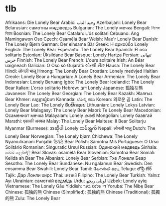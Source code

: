 # tlb
Afrikaans: Die Lonely Bear
Arabic: وحيد الدب
Azerbaijani: Lonely Bear
Belarusian: самотны мядзведзь
Bulgarian: The Lonely мечка
Bengali: নিঃসঙ্গ বিয়ার
Bosnian: The Lonely Bear
Catalan: L&#39;ós solitari
Cebuano: Ang Mamingawon Oso
Czech: Osamělá Bear
Welsh: Mae&#39;r Lonely Bear
Danish: The Lonely Bjørn
German: Der einsame Bär
Greek: Η αρκούδα Lonely
English: The Lonely Bear
Esperanto: The Lonely Bear
Spanish: El oso solitario
Estonian: Üksildane Bear
Basque: Lonely Hartza
Persian: تنهایی خرس
Finnish: The Lonely Bear
French: L&#39;ours solitaire
Irish: An Béar uaigneach
Galician: O Oso só
Gujarati: લોન્લી રીંછ
Hausa: The Lonely Bear
Hindi: लोनली भालू
Hmong: The Lonely Bear
Croatian: Lonely medvjed
Haitian Creole: Lonely Bear a
Hungarian: A Lonely Bear
Armenian: The Lonely Bear
Indonesian: Lonely Beruang
Igbo: The Lonely Bear
Icelandic: The Lonely Bear
Italian: L&#39;orso solitario
Hebrew: דוב Lonely
Japanese: 孤独な熊
Javanese: The Lonely Bear
Georgian: The Lonely Bear
Kazakh: Жалғыз Bear
Khmer: សត្វខ្លាឃ្មុំឯកោ
Kannada: ಲೋನ್ಲಿ ಕರಡಿ
Korean: 외로운 곰
Latin: The Lonely Bear
Lao: The Lonely ຮັບຜິດຊອບ
Lithuanian: Lonely Lokys
Latvian: Lonely Bear
Malagasy: The Lonely Bear
Maori: Te Lonely Bear
Macedonian: Осамениот мечка
Malayalam: Lonely കരടി
Mongolian: Lonely баавгай
Marathi: एकाकी अस्वल
Malay: The Lonely Bear
Maltese: Il Bear Solitarju
Myanmar (Burmese): အဆိုပါ Lonely ထမ်းရွက်
Nepali: लोनली भालु
Dutch: The Lonely Bear
Norwegian: The Lonely bjørn
Chichewa: The Lonely Nyamuliranani
Punjabi: ਇਕੱਲੇ Bear
Polish: Samotna Miś
Portuguese: O Urso Solitário
Romanian: Singuratic Ursul
Russian: Одинокий медведь
Sinhala: මෙම ලෝන්ලි Bear
Slovak: osamelá Bear
Slovenian: Samotna Bear
Somali: Kelida ah Bear The
Albanian: Lonely Bear
Serbian: Тхе Лонели Беар
Sesotho: The Lonely Bear
Sundanese: Nu ngalamun Bear
Swedish: Den ensamma Bear
Swahili: Lonely Bear
Tamil: லோன்லி கரடி
Telugu: లోన్లీ బేర్
Tajik: Дар Лонли хирс
Thai: เหงาหมี
Filipino: The Lonely Bear
Turkish: Yalnız Ayı
Ukrainian: самотній ведмідь
Urdu: لونلی ریچھ
Uzbek: Lonely ayiq
Vietnamese: The Lonely Gấu
Yiddish: די עלנט בער
Yoruba: The Níbẹ Bear
Chinese: 孤独的熊
Chinese (Simplified): 孤独的熊
Chinese (Traditional): 孤獨的熊
Zulu: The Lonely Bear
